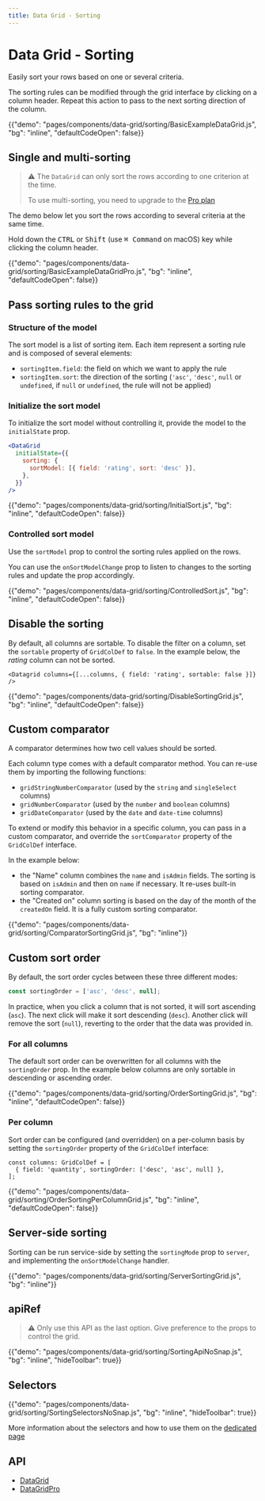 ```yaml
---
title: Data Grid - Sorting
---
```


# Data Grid - Sorting

<p class="description">Easily sort your rows based on one or several criteria.</p>

The sorting rules can be modified through the grid interface by clicking on a column header. Repeat this action to pass to the next sorting direction of the column.

{{"demo": "pages/components/data-grid/sorting/BasicExampleDataGrid.js", "bg": "inline", "defaultCodeOpen": false}}

## Single and multi-sorting

> ⚠️ The `DataGrid` can only sort the rows according to one criterion at the time.
>
> To use multi-sorting, you need to upgrade to the [Pro plan](https://mui.com/store/items/material-ui-pro/)

The demo below let you sort the rows according to several criteria at the same time.

Hold down the <kbd class="key">CTRL</kbd> or <kbd class="key">Shift</kbd> (use <kbd class="key">⌘ Command</kbd> on macOS) key while clicking the column header.

{{"demo": "pages/components/data-grid/sorting/BasicExampleDataGridPro.js", "bg": "inline", "defaultCodeOpen": false}}

## Pass sorting rules to the grid

### Structure of the model

The sort model is a list of sorting item.
Each item represent a sorting rule and is composed of several elements:

- `sortingItem.field`: the field on which we want to apply the rule
- `sortingItem.sort`: the direction of the sorting (`'asc'`, `'desc'`, `null` or `undefined`, if `null` or `undefined`, the rule will not be applied)

### Initialize the sort model

To initialize the sort model without controlling it, provide the model to the `initialState` prop.

```jsx
<DataGrid
  initialState={{
    sorting: {
      sortModel: [{ field: 'rating', sort: 'desc' }],
    },
  }}
/>
```

{{"demo": "pages/components/data-grid/sorting/InitialSort.js", "bg": "inline", "defaultCodeOpen": false}}

### Controlled sort model

Use the `sortModel` prop to control the sorting rules applied on the rows.

You can use the `onSortModelChange` prop to listen to changes to the sorting rules and update the prop accordingly.

{{"demo": "pages/components/data-grid/sorting/ControlledSort.js", "bg": "inline", "defaultCodeOpen": false}}

## Disable the sorting

By default, all columns are sortable.
To disable the filter on a column, set the `sortable` property of `GridColDef` to `false`.
In the example below, the _rating_ column can not be sorted.

```tsx
<Datagrid columns={[...columns, { field: 'rating', sortable: false }]} />
```

{{"demo": "pages/components/data-grid/sorting/DisableSortingGrid.js", "bg": "inline", "defaultCodeOpen": false}}

## Custom comparator

A comparator determines how two cell values should be sorted.

Each column type comes with a default comparator method.
You can re-use them by importing the following functions:

- `gridStringNumberComparator` (used by the `string` and `singleSelect` columns)
- `gridNumberComparator` (used by the `number` and `boolean` columns)
- `gridDateComparator` (used by the `date` and `date-time` columns)

To extend or modify this behavior in a specific column, you can pass in a custom comparator, and override the `sortComparator` property of the `GridColDef` interface.

In the example below:

- the "Name" column combines the `name` and `isAdmin` fields. The sorting is based on `isAdmin` and then on `name` if necessary. It re-uses built-in sorting comparator.
- the "Created on" column sorting is based on the day of the month of the `createdOn` field. It is a fully custom sorting comparator.

{{"demo": "pages/components/data-grid/sorting/ComparatorSortingGrid.js", "bg": "inline"}}

## Custom sort order

By default, the sort order cycles between these three different modes:

```jsx
const sortingOrder = ['asc', 'desc', null];
```

In practice, when you click a column that is not sorted, it will sort ascending (`asc`).
The next click will make it sort descending (`desc`). Another click will remove the sort (`null`), reverting to the order that the data was provided in.

### For all columns

The default sort order can be overwritten for all columns with the `sortingOrder` prop.
In the example below columns are only sortable in descending or ascending order.

{{"demo": "pages/components/data-grid/sorting/OrderSortingGrid.js", "bg": "inline", "defaultCodeOpen": false}}

### Per column

Sort order can be configured (and overridden) on a per-column basis by setting the `sortingOrder` property of the `GridColDef` interface:

```tsx
const columns: GridColDef = [
  { field: 'quantity', sortingOrder: ['desc', 'asc', null] },
];
```

{{"demo": "pages/components/data-grid/sorting/OrderSortingPerColumnGrid.js", "bg": "inline", "defaultCodeOpen": false}}

## Server-side sorting

Sorting can be run service-side by setting the `sortingMode` prop to `server`, and implementing the `onSortModelChange` handler.

{{"demo": "pages/components/data-grid/sorting/ServerSortingGrid.js", "bg": "inline"}}

## apiRef [<span class="plan-pro"></span>](https://mui.com/store/items/material-ui-pro/)

> ⚠️ Only use this API as the last option. Give preference to the props to control the grid.

{{"demo": "pages/components/data-grid/sorting/SortingApiNoSnap.js", "bg": "inline", "hideToolbar": true}}

## Selectors [<span class="plan-pro"></span>](https://mui.com/store/items/material-ui-pro/)

{{"demo": "pages/components/data-grid/sorting/SortingSelectorsNoSnap.js", "bg": "inline", "hideToolbar": true}}

More information about the selectors and how to use them on the [dedicated page](/components/data-grid/state#access-the-state)

## API

- [DataGrid](/api/data-grid/data-grid/)
- [DataGridPro](/api/data-grid/data-grid-pro/)
